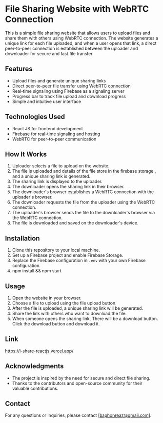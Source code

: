 # File Sharing Website with WebRTC Connection

This is a simple file sharing website that allows users to upload files and share them with others using WebRTC connection. The website generates a unique link for each file uploaded, and when a user opens that link, a direct peer-to-peer connection is established between the uploader and downloader for secure and fast file transfer.

## Features

- Upload files and generate unique sharing links
- Direct peer-to-peer file transfer using WebRTC connection
- Real-time signaling using Firebase as a signaling server
- Progress bar to track file upload and download progress
- Simple and intuitive user interface

## Technologies Used

- React JS for frontend development
- Firebase for real-time signaling and hosting
- WebRTC for peer-to-peer communication

## How It Works

1. Uploader selects a file to upload on the website.
2. The file is uploaded and details of the file store in the firebase storage , and a unique sharing link is generated.
3. The sharing link is displayed to the uploader.
4. The downloader opens the sharing link in their browser.
5. The downloader's browser establishes a WebRTC connection with the uploader's browser.
6. The downloader requests the file from the uploader using the WebRTC connection.
7. The uploader's browser sends the file to the downloader's browser via the WebRTC connection.
8. The file is downloaded and saved on the downloader's device.

## Installation

1. Clone this repository to your local machine.
2. Set up a Firebase project and enable Firebase Storage.
3. Replace the Firebase configuration in `.env` with your own Firebase configuration.
4. npm install && npm start

## Usage

1. Open the website in your browser.
2. Choose a file to upload using the file upload button.
3. After the file is uploaded, a unique sharing link will be generated.
4. Share the link with others who want to download the file.
5. When someone opens the sharing link, There will be a download button. Click the download button and download it.


## Link
https://i-share-reactjs.vercel.app/

## Acknowledgments

- The project is inspired by the need for secure and direct file sharing.
- Thanks to the contributors and open-source community for their valuable contributions.

## Contact

For any questions or inquiries, please contact [baphonreaz@gmail.com].

